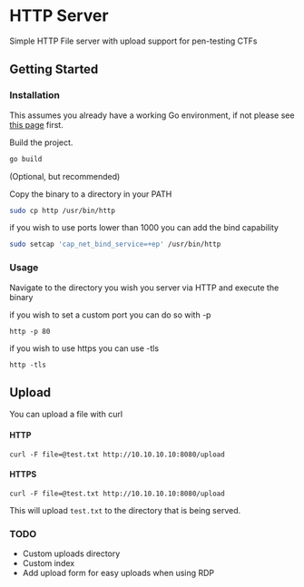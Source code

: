 # HTTP Server

Simple HTTP File server with upload support for pen-testing CTFs

## Getting Started

### Installation

This assumes you already have a working Go environment, if not please see
[this page](https://golang.org/doc/install) first.

Build the project.

```bash
go build
```

(Optional, but recommended)

Copy the binary to a directory in your PATH

```bash
sudo cp http /usr/bin/http
```

if you wish to use ports lower than 1000 you can add the bind capability 

```bash
sudo setcap 'cap_net_bind_service=+ep' /usr/bin/http
```

### Usage

Navigate to the directory you wish you server via HTTP and execute the binary

if you wish to set a custom port you can do so with -p

`http -p 80`

if you wish to use https you can use -tls

`http -tls`

## Upload

You can upload a file with curl

#### HTTP

`curl -F file=@test.txt http://10.10.10.10:8080/upload`

#### HTTPS

`curl -F file=@test.txt http://10.10.10.10:8080/upload`


This will upload `test.txt` to the directory that is being served.

### TODO

- Custom uploads directory
- Custom index
- Add upload form for easy uploads when using RDP
